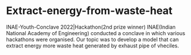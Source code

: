 # Extract-energy-from-waste-heat

INAE-Youth-Conclave 2022|Hackathon(2nd prize winner)
INAE(Indian National Academy of Engineering) conducted a conclave in which various hackathons were organised. Our topic was to develop a model that can extract energy more waste heat generated by exhaust pipe of vheciles.
